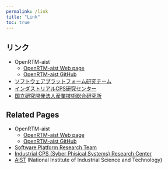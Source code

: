 ```yaml
---
permalink: /link
title: "Link"
toc: true
---
```

## リンク

- OpenRTM-aist
  - [OpenRTM-aist Web page](https://openrtm.org)
  - [OpenRTM-aist GitHub](https://github.com/OpenRTM)
- [ソフトウェアプラットフォーム研究チーム](https://unit.aist.go.jp/icps/icps-sp)
- [インダストリアルCPS研究センター](https://unit.aist.go.jp/icps/)
- [国立研究開発法人産業技術総合研究所](https://www.aist.go.jp/)

## Related Pages

- OpenRTM-aist
  - [OpenRTM-aist Web page](https://openrtm.org)
  - [OpenRTM-aist GitHub](https://github.com/OpenRTM)
- [Software Platform Research Team](https://unit.aist.go.jp/icps/icps-sp)
- [Industrial CPS (Syber Phisical Systems) Research Center](https://unit.aist.go.jp/icps/)
- [AIST](https://www.aist.go.jp/) INational Institute of Industrial Science and Technology)

